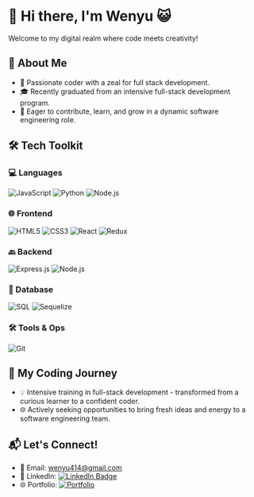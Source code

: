 # 👋 Hi there, I'm Wenyu 😺
Welcome to my digital realm where code meets creativity!
## 🌟 About Me
- 🧠 Passionate coder with a zeal for full stack development.
- 🎓 Recently graduated from an intensive full-stack development program.
- 🌱 Eager to contribute, learn, and grow in a dynamic software engineering role.
## 🛠️ Tech Toolkit
### 💻 Languages
![JavaScript](https://img.shields.io/badge/-JavaScript-F7DF1E?style=flat-square&logo=javascript&logoColor=black)
![Python](https://img.shields.io/badge/-Python-3776AB?style=flat-square&logo=Python&logoColor=white)
![Node.js](https://img.shields.io/badge/-Node.js-339933?style=flat-square&logo=Node.js&logoColor=white)
### 🌐 Frontend
![HTML5](https://img.shields.io/badge/-HTML5-E34F26?style=flat-square&logo=html5&logoColor=white)
![CSS3](https://img.shields.io/badge/-CSS3-1572B6?style=flat-square&logo=css3&logoColor=white)
![React](https://img.shields.io/badge/-React-61DAFB?style=flat-square&logo=react&logoColor=black)
![Redux](https://img.shields.io/badge/-Redux-764ABC?style=flat-square&logo=redux&logoColor=white)
### 🔙 Backend
![Express.js](https://img.shields.io/badge/-Express.js-000000?style=flat-square&logo=Express&logoColor=white)
![Node.js](https://img.shields.io/badge/-Node.js-339933?style=flat-square&logo=Node.js&logoColor=white)
### 💾 Database
![SQL](https://img.shields.io/badge/-SQL-4479A1?style=flat-square&logo=mysql&logoColor=white)
![Sequelize](https://img.shields.io/badge/-Sequelize-52B0E7?style=flat-square&logo=Sequelize&logoColor=white)
### 🛠️ Tools & Ops
![Git](https://img.shields.io/badge/-Git-F05032?style=flat-square&logo=git&logoColor=white)
## 🚀 My Coding Journey
- 💡 Intensive training in full-stack development - transformed from a curious learner to a confident coder.
- 🌐 Actively seeking opportunities to bring fresh ideas and energy to a software engineering team.
## 📬 Let's Connect!
- 📧 Email: [wenyu414@gmail.com](mailto:wenyu414@gmail.com)
- 🔗 LinkedIn: [![LinkedIn Badge](https://img.shields.io/badge/-LinkedIn-blue?style=flat&logo=LinkedIn&logoColor=white&link=https://www.linkedin.com/in/wenyu-li-315b3198/)](https://www.linkedin.com/in/wenyu-li-315b3198/)
- 🌐 Portfolio: [![Portfolio](https://img.shields.io/badge/-Portfolio-0A66C2?style=flat&logo=GoogleChrome&logoColor=white&link=https://wenyu.site/)](https://wenyu.site/)

